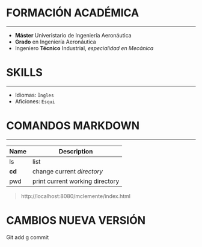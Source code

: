 

# FORMACIÓN ACADÉMICA
---
-   **Máster** Univeristario de Ingeniería Aeronáutica
-   **Grado** en Ingeniería Aeronáutica
-   Ingeniero **Técnico** Industrial, *especialidad en Mecánica*

# SKILLS
---
- Idiomas: ``Ìngles``
- Aficiones:   `Esqui` 

# COMANDOS MARKDOWN
---
|Name|Description|
|---|----|
|ls|list|
|**cd**|change current *directory*|
|pwd|print current working directory|

> http://localhost:8080/mclemente/index.html

# CAMBIOS NUEVA VERSIÓN
Git add
g commit
